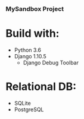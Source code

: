 ### MySandbox Project


# Build with:
- Python 3.6
- Django 1.10.5
    * Django Debug Toolbar


# Relational DB:
- SQLite
- PostgreSQL
